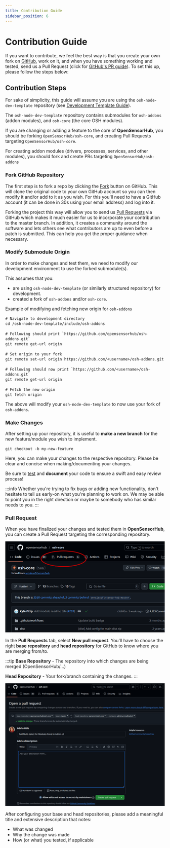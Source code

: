 ```yaml
---
title: Contribution Guide
sidebar_position: 6
---
```


# Contribution Guide
If you want to contribute, we feel the best way is that you create your own fork on [GitHub](https://github.com/opensensorhub), 
work on it, and when you have something working and tested, send us a Pull Request (click for [GitHub's PR guide](https://docs.github.com/en/pull-requests/collaborating-with-pull-requests/proposing-changes-to-your-work-with-pull-requests/creating-a-pull-request)). 
To set this up, please follow the steps below:

## Contribution Steps
For sake of simplicity, this guide will assume you are using the `osh-node-dev-template` repository (see [Development Template Guide](dev-template.md)).

The `osh-node-dev-template` repository contains submodules for `osh-addons` (addon modules), and `osh-core` (the core OSH modules).

If you are changing or adding a feature to the core of **OpenSensorHub**,
you should be forking `OpenSensorHub/osh-core`, and creating Pull Requests targeting `OpenSensorHub/osh-core`.

For creating addon modules (drivers, processes, services, and other modules), you should fork and create PRs targeting `OpenSensorHub/osh-addons`
### Fork GitHub Repository
The first step is to fork a repo by clicking the [Fork](https://docs.github.com/en/pull-requests/collaborating-with-pull-requests/working-with-forks/fork-a-repo) button on GitHub. 
This will clone the original code to your own GitHub account so you can then modify it and/or add to it as you wish. 
For this you'll need to have a GitHub account (it can be done in 30s using your email address) and log into it.

Forking the project this way will allow you to send us [Pull Requests](https://docs.github.com/en/pull-requests/collaborating-with-pull-requests/proposing-changes-to-your-work-with-pull-requests/about-pull-requests) 
via GitHub which makes it much easier for us to incorporate your contribution to the master branch. 
In addition, it creates a community around the software and lets others see what contributors are up to even before a patch is submitted. 
This can help you get the proper guidance when necessary.
### Modify Submodule Origin
In order to make changes and test them, we need to modify our development environment to use the forked submodule(s).

This assumes that you:
- are using `osh-node-dev-template` (or similarly structured repository) for development.
- created a fork of `osh-addons` and/or `osh-core`.

Example of modifying and fetching new origin for `osh-addons`
```
# Navigate to development directory
cd /osh-node-dev-template/include/osh-addons

# Following should print `https://github.com/opensensorhub/osh-addons.git`
git remote get-url origin

# Set origin to your fork
git remote set-url origin https://github.com/<username>/osh-addons.git

# Following should now print `https://github.com/<username>/osh-addons.git`
git remote get-url origin 

# Fetch the new origin
git fetch origin 
```

The above will modify your `osh-node-dev-template` to now use your fork of `osh-addons`.
### Make Changes
After setting up your repository, 
it is useful to **make a new branch** for the new feature/module you wish to implement.

```shell /osh-node-dev-template/include/osh-addons
git checkout -b my-new-feature
```

Here, you can make your changes to the respective repository.
Please be clear and concise when making/documenting your changes.

Be sure to [test](unit-testing.md) and **document** your code to ensure a swift and easy review process!

:::info
Whether you're trying to fix bugs or adding new functionality, 
don't hesitate to tell us early-on what you're planning to work on. 
We may be able to point you in the right direction or maybe to somebody who has similar needs to you.
:::
### Pull Request
When you have finalized your changes and tested them in **OpenSensorHub**,
you can create a Pull Request targeting the corresponding repository.

![Pull request tab in OpenSensorHub/osh-core](../../assets/osh/pull-request/osh-corepr.png)

In the **Pull Requests** tab, select **New pull request**.
You'll have to choose the right **base repository** and **head repository** for GitHub to know where you are merging from/to.

:::tip
**Base Repository** - The repository into which changes are being merged (OpenSensorHub/...)

**Head Repository** - Your fork/branch containing the changes.
:::

!["Open a pull request" page on GitHub](../../assets/osh/pull-request/openpr.png)

After configuring your base and head repositories, please add a meaningful title and extensive description that notes:
- What was changed
- Why the change was made
- How (or what) you tested, if applicable
